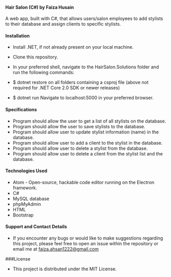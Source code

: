 #### Hair Salon (C#) by Faiza Husain

A web app, built with C#, that allows users/salon employees to add stylists to their database and assign clients to specific stylists.

#### Installation
* Install .NET, if not already present on your local machine.

* Clone this repository.

* In your preferred shell, navigate to the HairSalon.Solutions folder and run the following commands:

* $ dotnet restore on all folders containing a csproj file
(above not required for .NET Core 2.0 SDK or newer releases)

* $ dotnet run
Navigate to localhost:5000 in your preferred browser.

#### Specifications

* Program should allow the user to get a list of all stylists on the database.
* Program should allow the user to save stylists to the database.
* Program should allow user to update stylist information (name) in the database.
* Program should allow user to add a client to the stylist in the database.
* Program should allow user to delete a stylist from the database.
* Program should allow user to delete a client from the stylist list and the database.


#### Technologies Used
  * Atom - Open-source, hackable code editor running on the Electron framework.
  * C#
  * MySQL database
  * phpMyAdmin
  * HTML
  * Bootstrap

#### Support and Contact Details
  * If you encounter any bugs or would like to make suggestions regarding this project, please feel free to open an issue within the repository or email me at faiza.ahsan1222@gmail.com

###License
  * This project is distributed under the MIT License.
